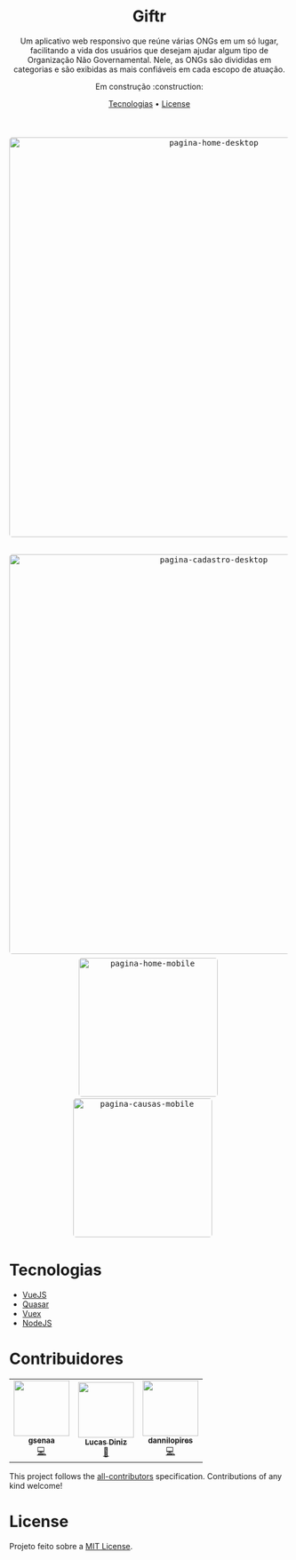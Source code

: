<h1 align="center">Giftr</h1>

<p align="center">
Um aplicativo web responsivo que reúne várias ONGs em um só lugar, facilitando a vida dos usuários que desejam ajudar algum tipo de Organização Não Governamental. Nele, as ONGs são divididas em categorias e são exibidas as mais confiáveis em cada escopo de atuação.</p>

<p align="center">Em construção :construction:</p>

<p align="center">
  <a href="#tecnologias">Tecnologias</a> • 
  <a href="#license">License</a> <!-- • -->
  <!-- <a href="#art-about-me">About Me</a> -->
</p>
<br>

<p align="center">

  <kbd>
    <img width="720" style="border-radius: 5px; margin: 7px auto" src="https://i.imgur.com/jg8PMo3.png" alt="pagina-home-desktop">
  </kbd>
  &nbsp;&nbsp;&nbsp;&nbsp;
  <kbd>
    <img width="720" style="border-radius: 5px; margin: 7px auto" src="https://i.imgur.com/zYCq020.png" alt="pagina-cadastro-desktop">
  </kbd>
  &nbsp;&nbsp;&nbsp;&nbsp;
  
  <kbd>
    <img width="250" style="border-radius: 5px" src="https://i.imgur.com/dKSOPrG.png" alt="pagina-home-mobile">
  </kbd>
  &nbsp;&nbsp;&nbsp;&nbsp;
  
  <kbd>
    <img width="250" style="border-radius: 5px" src="https://i.imgur.com/H9Z9pJN.png" alt="pagina-causas-mobile">
  </kbd>
  &nbsp;&nbsp;&nbsp;&nbsp;

</p>

# Tecnologias

* [VueJS](https://vuejs.org/)
* [Quasar](https://quasar.dev/)
* [Vuex](https://vuex.vuejs.org/)
* [NodeJS](https://nodejs.org/en/)

<!-- # Contribuidores
 -->

<!-- 
## Project setup
```
yarn install
```

### Compiles and hot-reloads for development
```
yarn serve
``` -->

# Contribuidores

<!-- ALL-CONTRIBUTORS-LIST:START - Do not remove or modify this section -->
<!-- prettier-ignore-start -->
<!-- markdownlint-disable -->
<table>
  <tr>
    <td align="center"><a href="https://github.com/gsenaa"><img src="https://avatars.githubusercontent.com/u/47890401?v=4?s=100" width="100px;" alt=""/><br /><sub><b>gsenaa</b></sub></a><br /><a href="https://github.com/lucasdiniz10/giftr/commits?author=gsenaa" title="Code">💻</a></td>
    <td align="center"><a href="http://linkedin.com/in/lucas-alvarenga-diniz/"><img src="https://avatars.githubusercontent.com/u/47890460?v=4?s=100" width="100px;" alt=""/><br /><sub><b>Lucas Diniz</b></sub></a><br /><a href="#design-lucasdiniz10" title="Design">🎨</a></td>
    <td align="center"><a href="https://github.com/dannilopires"><img src="https://avatars.githubusercontent.com/u/48629057?v=4?s=100" width="100px;" alt=""/><br /><sub><b>dannilopires</b></sub></a><br /><a href="https://github.com/lucasdiniz10/giftr/commits?author=dannilopires" title="Code">💻</a></td>
  </tr>
</table>

<!-- markdownlint-restore -->
<!-- prettier-ignore-end -->

<!-- ALL-CONTRIBUTORS-LIST:END -->

This project follows the [all-contributors](https://github.com/all-contributors/all-contributors) specification. Contributions of any kind welcome!

# License

Projeto feito sobre a [MIT License](license).

[licence]: https://github.com/lucasdiniz10/giftr/blob/master/LICENSE